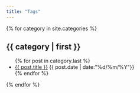 ```yaml
---
title: "Tags"
---
```


{% for category in site.categories %}
<h2>{{ category | first }} </h2>

<ul>
    {% for post in category.last %}
        <li><a href="{{ post.url }}">{{ post.title }}</a> {{ post.date | date:"%d/%m/%Y"}}</li>
    {% endfor %}
</ul>

{% endfor %}